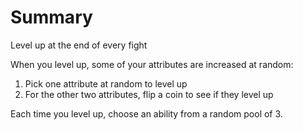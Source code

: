 # Summary

Level up at the end of every fight

When you level up, some of your attributes are increased at random:

1. Pick one attribute at random to level up
2. For the other two attributes, flip a coin to see if they level up

Each time you level up, choose an ability from a random pool of 3.
